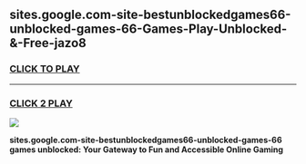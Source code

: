 
## sites.google.com-site-bestunblockedgames66-unblocked-games-66-Games-Play-Unblocked-&-Free-jazo8
<h3>
<a href="https://premium76.site?title=sites.google.com-site-bestunblockedgames66-unblocked-games-66&ref=24A">CLICK TO PLAY</a></h3>
<hr>

<h3>
<a href="https://premium76.site?title=sites.google.com-site-bestunblockedgames66-unblocked-games-66&ref=24A">CLICK 2 PLAY</a>
  
</h3>

<a href="https://premium76.site?title=sites.google.com-site-bestunblockedgames66-unblocked-games-66&ref=24A"><img src="https://clearcache.store/games.png"></a>


**sites.google.com-site-bestunblockedgames66-unblocked-games-66 games unblocked: Your Gateway to Fun and Accessible Online Gaming**
